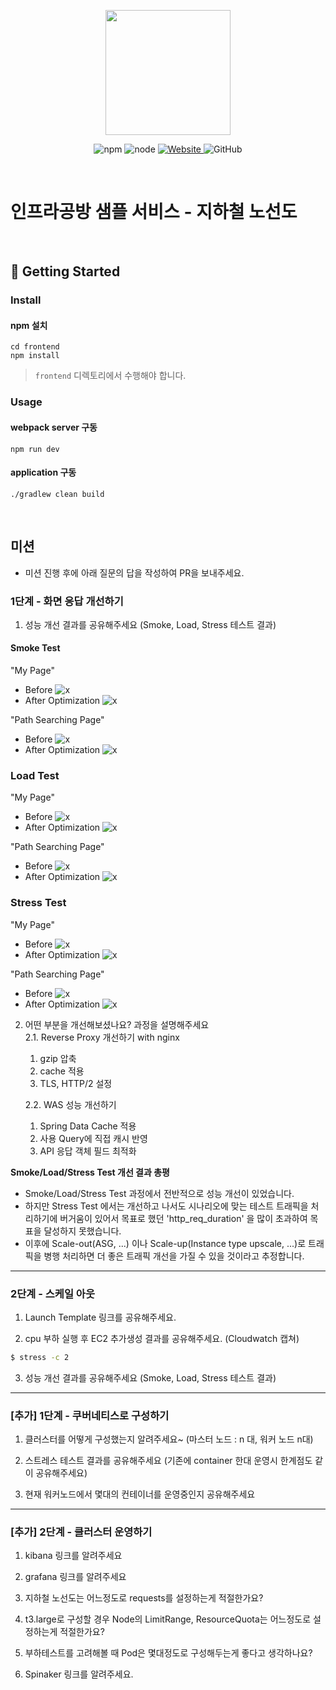 <p align="center">
    <img width="200px;" src="https://raw.githubusercontent.com/woowacourse/atdd-subway-admin-frontend/master/images/main_logo.png"/>
</p>
<p align="center">
  <img alt="npm" src="https://img.shields.io/badge/npm-%3E%3D%205.5.0-blue">
  <img alt="node" src="https://img.shields.io/badge/node-%3E%3D%209.3.0-blue">
  <a href="https://edu.nextstep.camp/c/R89PYi5H" alt="nextstep atdd">
    <img alt="Website" src="https://img.shields.io/website?url=https%3A%2F%2Fedu.nextstep.camp%2Fc%2FR89PYi5H">
  </a>
  <img alt="GitHub" src="https://img.shields.io/github/license/next-step/atdd-subway-service">
</p>

<br>

# 인프라공방 샘플 서비스 - 지하철 노선도

<br>

## 🚀 Getting Started

### Install

#### npm 설치

```
cd frontend
npm install
```

> `frontend` 디렉토리에서 수행해야 합니다.

### Usage

#### webpack server 구동

```
npm run dev
```

#### application 구동

```
./gradlew clean build
```

<br>

## 미션

* 미션 진행 후에 아래 질문의 답을 작성하여 PR을 보내주세요.

### 1단계 - 화면 응답 개선하기

1. 성능 개선 결과를 공유해주세요 (Smoke, Load, Stress 테스트 결과)

#### Smoke Test

"My Page"

- Before  ![x](./k6/smoke/before/my_page_result.png)
- After Optimization  ![x](./k6/smoke/after_optimization/my_page_result.png)

"Path Searching Page"

- Before  ![x](./k6/smoke/before/path_searching_page_result.png)
- After Optimization  ![x](./k6/smoke/after_optimization/path_searching_page_result.png)

### Load Test

"My Page"

- Before  ![x](./k6/load/before/my_page_result.png)
- After Optimization  ![x](./k6/load/after_optimization/my_page_result.png)

"Path Searching Page"

- Before  ![x](./k6/load/before/path_searching_page_result.png)
- After Optimization  ![x](./k6/load/after_optimization/path_searching_page_result.png)

### Stress Test

"My Page"

- Before  ![x](./k6/stress/before/my_page_result.png)
- After Optimization  ![x](k6/stress/after_optimization/my_page_result.png)

"Path Searching Page"

- Before  ![x](./k6/stress/before/path_searching_page_result.png)
- After Optimization  ![x](k6/stress/after_optimization/path_searching_page_result.png)

2. 어떤 부분을 개선해보셨나요? 과정을 설명해주세요  
   2.1. Reverse Proxy 개선하기 with nginx
    1. gzip 압축
    2. cache 적용
    3. TLS, HTTP/2 설정

   2.2. WAS 성능 개선하기
    1. Spring Data Cache 적용
    2. 사용 Query에 직접 캐시 반영
    3. API 응답 객체 필드 최적화

**Smoke/Load/Stress Test 개선 결과 총평**

- Smoke/Load/Stress Test 과정에서 전반적으로 성능 개선이 있었습니다.
- 하지만 Stress Test 에서는 개선하고 나서도 시나리오에 맞는 테스트 트래픽을 처리하기에 버거움이 있어서 목표로 했던 'http_req_duration' 을 많이 초과하여
  목표을 달성하지 못했습니다.
- 이후에 Scale-out(ASG, ...) 이나 Scale-up(Instance type upscale, ...)로 트래픽을 병행 처리하면 더 좋은 트래픽 개선을 가질 수 있을
  것이라고 추정합니다.

---

### 2단계 - 스케일 아웃

1. Launch Template 링크를 공유해주세요.

2. cpu 부하 실행 후 EC2 추가생성 결과를 공유해주세요. (Cloudwatch 캡쳐)

```sh
$ stress -c 2
```

3. 성능 개선 결과를 공유해주세요 (Smoke, Load, Stress 테스트 결과)

---

### [추가] 1단계 - 쿠버네티스로 구성하기

1. 클러스터를 어떻게 구성했는지 알려주세요~ (마스터 노드 : n 대, 워커 노드 n대)

2. 스트레스 테스트 결과를 공유해주세요 (기존에 container 한대 운영시 한계점도 같이 공유해주세요)

3. 현재 워커노드에서 몇대의 컨테이너를 운영중인지 공유해주세요

---

### [추가] 2단계 - 클러스터 운영하기

1. kibana 링크를 알려주세요

2. grafana 링크를 알려주세요

3. 지하철 노선도는 어느정도로 requests를 설정하는게 적절한가요?

4. t3.large로 구성할 경우 Node의 LimitRange, ResourceQuota는 어느정도로 설정하는게 적절한가요?

5. 부하테스트를 고려해볼 때 Pod은 몇대정도로 구성해두는게 좋다고 생각하나요?

6. Spinaker 링크를 알려주세요.
